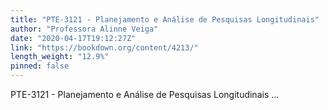 ```yaml
---
title: "PTE-3121 - Planejamento e Análise de Pesquisas Longitudinais"
author: "Professora Alinne Veiga"
date: "2020-04-17T19:12:27Z"
link: "https://bookdown.org/content/4213/"
length_weight: "12.9%"
pinned: false
---
```


PTE-3121 - Planejamento e Análise de Pesquisas Longitudinais ...
